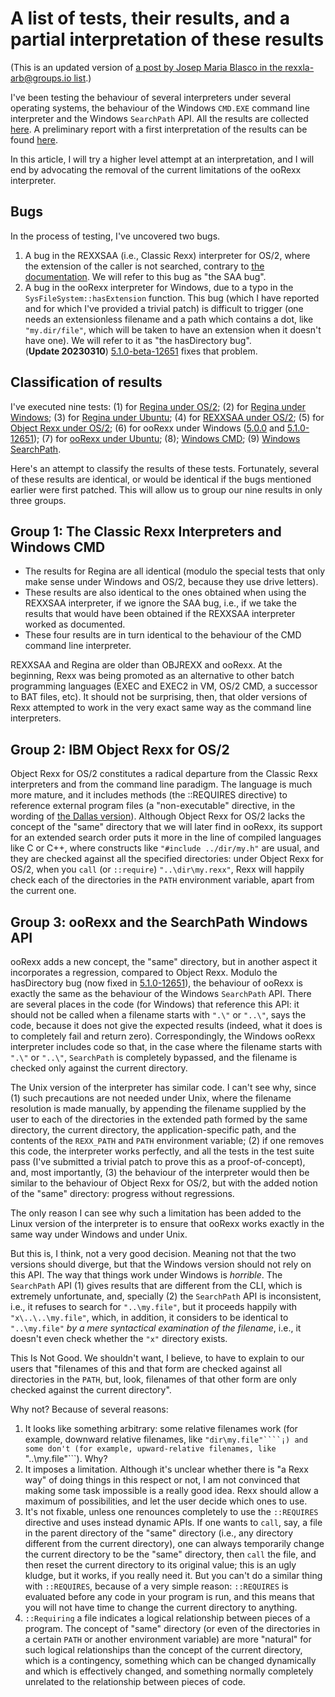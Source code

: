 # A list of tests, their results, and a partial interpretation of these results

(This is an updated version of [a post by Josep Maria Blasco in the rexxla-arb@groups.io list](https://groups.io/g/rexxla-arb/message/51).)

I've been testing the behaviour of several interpreters under several operating systems, 
the behaviour of the Windows ```CMD.EXE``` command line interpreter and the Windows ```SearchPath``` API. 
All the results are collected [here](../tests/results). 
A preliminary report with a first interpretation of the results 
can be found [here](../tests/results/OS2(REXXSAA%2COBJREXX%2CRegina)%2CWindows(ooRexx%2CRegina)%2CUbuntu(ooRexx%2CRegina).md). 

In this article, I will try a higher level attempt at an interpretation, 
and I will end by advocating the removal of the current limitations of the ooRexx interpreter.

## Bugs

In the process of testing, I've uncovered two bugs.

1. A bug in the REXXSAA (i.e., Classic Rexx) interpreter for OS/2, 
   where the extension of the caller is not searched, contrary to [the documentation](../external-search-order-in-rexxsaa-for-os2.md). We will refer to this bug as "the SAA bug".
2. A bug in the ooRexx interpreter for Windows, due to a typo in the ```SysFileSystem::hasExtension``` function. 
  This bug (which I have reported and for which I've provided a trivial patch) is difficult to trigger 
  (one needs an extensionless filename and a path which contains a dot, like ```"my.dir/file"```, 
  which will be taken to have an extension when it doesn't have one). We will refer to it as "the hasDirectory bug".  
  (**Update 20230310**) [5.1.0-beta-12651](https://sourceforge.net/p/oorexx/code-0/12651/) fixes that problem.
  
## Classification of results

I've executed nine tests: (1) for [Regina under OS/2](../tests/results/os2.regina.results.txt); (2) for [Regina under Windows](../tests/results/windows.regina.results.txt); (3) for [Regina under Ubuntu](../tests/results/ubuntu.regina.results.txt); (4) for [REXXSAA under OS/2](../tests/results/os2.rexxsaa.results.txt); (5) for [Object Rexx under OS/2](../tests/results/os2.objrexx.results.txt); (6) for ooRexx under Windows ([5.0.0](../tests/results/windows.oorexx-5.0.0.results.txt) and [5.1.0-12651](../tests/results/windows.oorexx-5.1.0-beta-r12651.results.txt)); (7) for [ooRexx under Ubuntu](../tests/results/ubuntu.oorexx.results.txt); (8); [Windows CMD](../tests/results/windows.cmd.results.txt); (9) [Windows SearchPath](../tests/results/windows.SearchPath.results.txt).

Here's an attempt to classify the results of these tests. Fortunately, several of these results are identical, or would be identical if the bugs mentioned earlier were first patched. This will allow us to group our nine results in only three groups.

## Group 1: The Classic Rexx Interpreters and Windows CMD

* The results for Regina are all identical (modulo the special tests that only make sense under Windows and OS/2, because they use drive letters).
* These results are also identical to the ones obtained when using the REXXSAA interpreter, 
  if we ignore the SAA bug, i.e., if we take the results that would have been obtained if the REXXSAA interpreter worked as documented.
* These four results are in turn identical to the behaviour of the CMD command line interpreter.

REXXSAA and Regina are older than OBJREXX and ooRexx. At the beginning, Rexx was being promoted as an alternative to other batch programming languages (EXEC and EXEC2 in VM, OS/2 CMD, a successor to BAT files, etc). It should not be surprising, then, that older versions of Rexx attempted to work in the very exact same way as the command line interpreters.

## Group 2: IBM Object Rexx for OS/2

Object Rexx for OS/2 constitutes a radical departure from the Classic Rexx interpreters and from the command line paradigm. The language is much more mature, and it includes methods (the ::REQUIRES directive)  to reference external program files (a "non-executable" directive, in the wording of [the Dallas version](https://github.com/RexxLA/rexx-repository/blob/master/ARB/standards/historic/Extended_Rexx_Standard_Dallas_Version-1998.pdf)). Although Object Rexx for OS/2 lacks the concept of the "same" directory that we will later find in ooRexx, its support for an extended search order puts it more in the line of compiled languages like C or C++, where constructs like ```"#include ../dir/my.h"``` are usual, and they are checked against all the specified directories: under Object Rexx for OS/2, when you ```call``` (or ```::require```) ```"..\dir\my.rexx"```, Rexx will happily check each of the directories in the ```PATH``` environment variable, apart from the current one.

## Group 3: ooRexx and the SearchPath Windows API

ooRexx adds a new concept, the "same" directory, but in another aspect it incorporates a regression, compared to Object Rexx. Modulo the hasDirectory bug (now fixed in [5.1.0-12651](https://sourceforge.net/p/oorexx/code-0/12651/)), the behaviour of ooRexx is exactly the same as the behaviour of the Windows ```SearchPath``` API. There are several places in the code (for Windows) that reference this API: it should not be called when a filename starts with ```".\"``` or ```"..\"```, says the code, because it does not give the expected results (indeed, what it does is to completely fail and return zero). Correspondingly, the Windows ooRexx interpreter includes code so that, in the case where the filename starts with ```".\"``` or ```"..\"```, ```SearchPath``` is completely bypassed, and the filename is checked only against the current directory.

The Unix version of the interpreter has similar code. I can't see why, since (1) such precautions are not needed under Unix, where the filename resolution is made manually, by appending the filename supplied by the user to each of the directories in the extended path formed by the same directory, the current directory, the application-specific path, and the contents of the ```REXX_PATH``` and ```PATH``` environment variable; (2) if one removes this code, the interpreter works perfectly, and all the tests in the test suite pass (I've submitted a trivial patch to prove this as a proof-of-concept), and, most importantly, (3) the behaviour of the interpreter would then be similar to the behaviour of Object Rexx for OS/2, but with the added notion of the "same" directory: progress without regressions.

The only reason I can see why such a limitation has been added to the Linux version of the interpreter is to ensure that ooRexx works exactly in the same way under Windows and under Unix.

But this is, I think, not a very good decision. Meaning not that the two versions should diverge, but that the Windows version should not rely on this API. The way that things work under Windows is _horrible_. The ```SearchPath``` API (1) gives results that are different from the CLI, which is extremely unfortunate, and, specially (2) the ```SearchPath``` API is inconsistent, i.e., it refuses to search for ```"..\my.file"```, but it proceeds happily with ```"x\..\..\my.file"```, which, in addition, it considers to be identical to ```"..\my.file"``` _by a mere syntactical examination of the filename_, i.e., it doesn't even check whether the ```"x"``` directory exists.

This Is Not Good. We shouldn't want, I believe, to have to explain to our users that "filenames of this and that form are checked against all directories in the ```PATH```, but, look, filenames of that other form are only checked against the current directory".

Why not? Because of several reasons:

1. It looks like something arbitrary: some relative filenames work (for example, downward relative filenames, like ```"dir\my.file"````¡) and some don't (for example, upward-relative filenames, like ```"..\my.file"```). Why?
2. It imposes a limitation. Although it's unclear whether there is "a Rexx way" of doing things in this respect or not, I am not convinced that making some task impossible is a really good idea. Rexx should allow a maximum of possibilities, and let the user decide which ones to use.
3. It's not fixable, unless one renounces completely to use the ```::REQUIRES``` directive and uses instead dynamic APIs. If one wants to ```call```, say, a file in the parent directory of the "same" directory (i.e., any directory different from the current directory), one can always temporarily change the current directory to be the "same" directory, then ```call``` the file, and then reset the current directory to its original value; this is an ugly kludge, but it works, if you really need it. But you can't do a similar thing with ```::REQUIRES```, because of a very simple reason: ```::REQUIRES```  is evaluated before any code in your program is run, and this means that you will not have time to change the current directory to anything.
4. ```::Requiring``` a file indicates a logical relationship between pieces of a program. The concept of "same" directory (or even of the directories in a certain ```PATH``` or another environment variable) are more "natural" for such logical relationships than the concept of the current directory, which is a contingency, something which can be changed dynamically and which is effectively changed, and something normally completely unrelated to the relationship between pieces of code.
